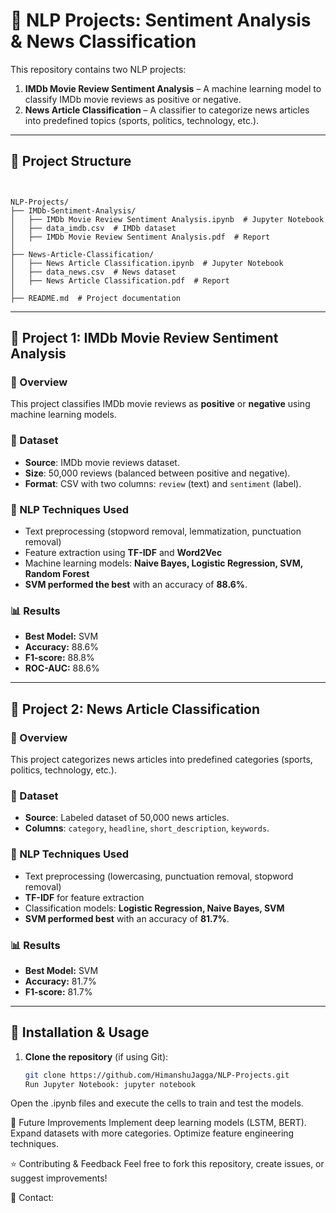 # 📝 NLP Projects: Sentiment Analysis & News Classification

This repository contains two NLP projects:

1. **IMDb Movie Review Sentiment Analysis** – A machine learning model to classify IMDb movie reviews as positive or negative.
2. **News Article Classification** – A classifier to categorize news articles into predefined topics (sports, politics, technology, etc.).

---

## 📂 Project Structure

```


NLP-Projects/
├── IMDb-Sentiment-Analysis/
│   ├── IMDb Movie Review Sentiment Analysis.ipynb  # Jupyter Notebook
│   ├── data_imdb.csv  # IMDb dataset 
│   ├── IMDb Movie Review Sentiment Analysis.pdf  # Report 
│
├── News-Article-Classification/
│   ├── News Article Classification.ipynb  # Jupyter Notebook
│   ├── data_news.csv  # News dataset 
│   ├── News Article Classification.pdf  # Report
│
├── README.md  # Project documentation
```

---

## 📌 Project 1: IMDb Movie Review Sentiment Analysis

### 🔹 Overview
This project classifies IMDb movie reviews as **positive** or **negative** using machine learning models.

### 🔹 Dataset
- **Source**: IMDb movie reviews dataset.
- **Size**: 50,000 reviews (balanced between positive and negative).
- **Format**: CSV with two columns: `review` (text) and `sentiment` (label).

### 🔹 NLP Techniques Used
- Text preprocessing (stopword removal, lemmatization, punctuation removal)
- Feature extraction using **TF-IDF** and **Word2Vec**
- Machine learning models: **Naive Bayes, Logistic Regression, SVM, Random Forest**
- **SVM performed the best** with an accuracy of **88.6%**.

### 📊 **Results**
- **Best Model:** SVM
- **Accuracy:** 88.6%
- **F1-score:** 88.8%
- **ROC-AUC:** 88.6%

---

## 📌 Project 2: News Article Classification

### 🔹 Overview
This project categorizes news articles into predefined categories (sports, politics, technology, etc.).

### 🔹 Dataset
- **Source**: Labeled dataset of 50,000 news articles.
- **Columns**: `category`, `headline`, `short_description`, `keywords`.

### 🔹 NLP Techniques Used
- Text preprocessing (lowercasing, punctuation removal, stopword removal)
- **TF-IDF** for feature extraction
- Classification models: **Logistic Regression, Naive Bayes, SVM**
- **SVM performed best** with an accuracy of **81.7%**.

### 📊 **Results**
- **Best Model:** SVM
- **Accuracy:** 81.7%
- **F1-score:** 81.7%

---

## 🔧 Installation & Usage

1. **Clone the repository** (if using Git):
   ```bash
   git clone https://github.com/HimanshuJagga/NLP-Projects.git
   Run Jupyter Notebook: jupyter notebook
   ```
Open the .ipynb files and execute the cells to train and test the models.

🎯 Future Improvements
Implement deep learning models (LSTM, BERT).
Expand datasets with more categories.
Optimize feature engineering techniques.

⭐ Contributing & Feedback
Feel free to fork this repository, create issues, or suggest improvements!

📧 Contact: 
